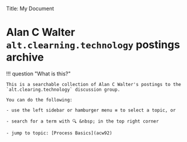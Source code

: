 Title:   My Document

# Alan C Walter `alt.clearning.technology` postings archive


!!! question "What is this?"
    
    This is a searchable collection of Alan C Walter's postings to the `alt.clearing.technology` discussion group. 

    You can do the following:

    - use the left sidebar or hamburger menu ≡ to select a topic, or
    
    - search for a term with 🔍 &nbsp; in the top right corner

    - jump to topic: [Process Basics](acw92)
